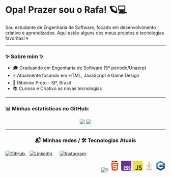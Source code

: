 <div align="left">

# Opa! Prazer sou o Rafa! 🪐💻

<p>Sou estudante de Engenharia de Software, focado em desenvolvimento criativo e aprendizados. Aqui estão alguns dos meus projetos e tecnologias favoritas! 🌀</p>

---

### ✨ Sobre mim ✨
- 🎓 Graduando em Engenharia de Software (5º período/Unaerp)
- ⚡ Atualmente focando em HTML, JavaScript e Game Design 
- 📍 Ribeirão Preto - SP, Brasil
- 📚 Curioso e Criativo as novas tecnologias

---

### 📊 Minhas estatísticas no GitHub:

<p align="center">
 <img src="https://github-readme-stats.vercel.app/api?username=DevRigby&show_icons=true&theme=dark&count_private=true" height="150em" />
 <img src="https://github-readme-stats.vercel.app/api/top-langs/?username=DevRigby&layout=compact&theme=dark" height="150em" />
</p>

---

<div align="center">

### 📬 Minhas redes / 🛠 Tecnologias Atuais

<div align="left">

<p>
  <!-- Redes sociais com badges -->
  <a href="https://github.com/DevRigby" target="_blank" style="margin-right:10px;">
    <img src="https://img.shields.io/badge/GitHub-000000?style=for-the-badge&logo=github&logoColor=white" alt="GitHub"/>
  </a>
  <a href="https://www.linkedin.com/in/rafaelmeleporto" target="_blank" style="margin-right:20px;">
    <img src="https://img.shields.io/badge/LinkedIn-0A66C2?style=for-the-badge&logo=linkedin&logoColor=white" alt="LinkedIn"/>
  </a>
  <a href="https://www.instagram.com/rafaelmeleporto">
  <img src="https://img.shields.io/badge/Instagram-E4405F?style=for-the-badge&logo=instagram&logoColor=white" alt="Instagram"/>
</a>

<div align="right">
 
  <!-- Tecnologias com bagdes -->
  <code><img height="32" src="https://cdn.iconscout.com/icon/free/png-512/c-programming-569564.png" alt="C"/></code>
  <code><img height="32" src="https://raw.githubusercontent.com/github/explore/80688e429a7d4ef2fca1e82350fe8e3517d3494d/topics/html/html.png" alt="HTML5"/></code>
  <code><img height="32" src="https://raw.githubusercontent.com/github/explore/80688e429a7d4ef2fca1e82350fe8e3517d3494d/topics/css/css.png" alt="CSS"/></code>
  <code><img height="32" src="https://raw.githubusercontent.com/github/explore/80688e429a7d4ef2fca1e82350fe8e3517d3494d/topics/javascript/javascript.png" alt="Javascript"/></code>
  <code><img height="32" src="https://raw.githubusercontent.com/github/explore/80688e429a7d4ef2fca1e82350fe8e3517d3494d/topics/java/java.png" alt="Java"/></code>
  <code><img height="32" src="https://raw.githubusercontent.com/github/explore/80688e429a7d4ef2fca1e82350fe8e3517d3494d/topics/cpp/cpp.png" alt="C++"/></code>
>

</div>

